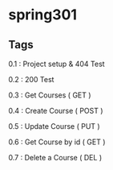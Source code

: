 # spring301

Tags
-----

0.1 : Project setup & 404 Test
 
0.2 : 200 Test

0.3 : Get Courses   ( GET )

0.4 : Create Course ( POST )

0.5 : Update Course ( PUT )

0.6 : Get Course by id ( GET )

0.7 : Delete a Course ( DEL )
